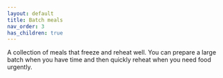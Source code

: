 ```yaml
---
layout: default
title: Batch meals
nav_order: 3
has_children: true
---
```


A collection of meals that freeze and reheat well. You can prepare a large batch when you have time and then quickly reheat when you need food urgently.
